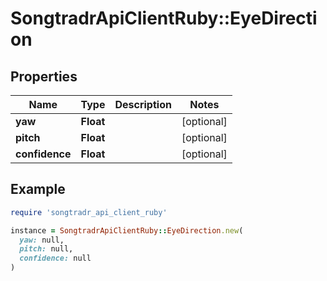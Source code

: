 # SongtradrApiClientRuby::EyeDirection

## Properties

| Name | Type | Description | Notes |
| ---- | ---- | ----------- | ----- |
| **yaw** | **Float** |  | [optional] |
| **pitch** | **Float** |  | [optional] |
| **confidence** | **Float** |  | [optional] |

## Example

```ruby
require 'songtradr_api_client_ruby'

instance = SongtradrApiClientRuby::EyeDirection.new(
  yaw: null,
  pitch: null,
  confidence: null
)
```

